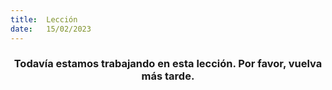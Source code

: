 ```yaml
---
title:  Lección
date:   15/02/2023
---
```


### <center>Todavía estamos trabajando en esta lección. Por favor, vuelva más tarde.</center>